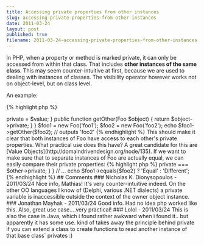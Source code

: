 ```yaml
---
title: Accessing private properties from other instances
slug: accessing-private-properties-from-other-instances
date: 2011-03-24
layout: post
published: true
filename: 2011-03-24-accessing-private-properties-from-other-instances.markdown
---
```

<!-- *********************************************************************
**                                                                      **
** To add a comment, scroll to the bottom and use the comment template. **
** Then save the file and send me a pull request.                       **
**                                                                      **
***********************************************************************-->

In PHP, when a property or method is marked private, it can only be accessed from within that class. That includes **other instances of the same class**. This may seem counter-intuitive at first, because we are used to dealing with instances of classes. The visibility operator however works not on object-level, but on class level.

An example:

{% highlight php %}
<?php
class Foo
{
    private $private;
    public function __construct($value)
    {
        $this->private = $value;
    }
    public function getOther(Foo $object)
    {
       return $object->private;
    }
}

$foo1 = new Foo('foo1');
$foo2 = new Foo('foo2');

echo $foo1->getOther($foo2); // outputs 'foo2'
{% endhighlight %}

This should make it clear that both instances of Foo have access to each other's private properties.

What practical use does this have? A great candidate for this are [Value Objects](http://domaindrivendesign.org/node/135). If we want to make sure that to separate instances of Foo are actually equal, we can easily compare their private properties:

{% highlight php %}
<?php
class Foo
{
    // ...
    public function equals(Foo $other)
    {
        return $this->private === $other->private;
    }
}

// ...
echo $foo1->equals($foo2) ? 'Equal' : 'Different';
{% endhighlight %}


## Comments

### Nicholas K. Dionysopoulos - 2011/03/24
Nice info, Mathias! It's very counter-intuitive indeed. On the other OO languages I know of (Delphi, various .NET dialects) a private variable is inaccessible outside the context of the owner object instance.

### Jonathan Mayhak - 2011/03/24
Good info. Had no idea php worked like this.

Also, great use case....very practical!

### Lolol - 2011/03/24
This is also the case in Java, which i found rather awkward when i found it.. but apparently it has some use. kind of takes away the principle behind private if you can extend a class to create functions to read another instance of that base class` privates :)

<!-- To add a comment, copy this template:

### [YOUR NAME](YOUR URL) - YYY/MM/DD
YOUR COMMENT TEXT HERE....

-->
